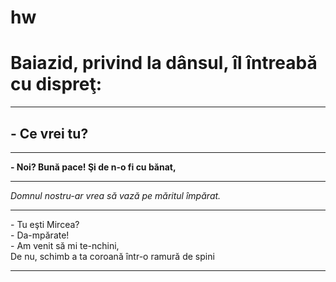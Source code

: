 # hw
<!DOCTYPE html>
<html lang=“en”>
  <head>
    <title>Homework</title>
  </head>
  <body>
    <h1>Baiazid, privind la dânsul, îl întreabă cu dispreţ:</h1>
    <hr>
    <h2>- Ce vrei tu?</h2>
    <hr>
    <b>- Noi? Bună pace! Şi de n-o fi cu bănat,</b>
    <hr>
    <i>Domnul nostru-ar vrea să vază pe măritul împărat.</i>
    <hr>
    <p>
     - Tu eşti Mircea?<br />
 - Da-mpărate!<br />
  - Am venit să mi te-nchini,<br />
  De nu, schimb a ta coroană într-o ramură de spini<br />
    </p>
    <hr>
    <a href = "https://www.youtube.com”> Links to Instagram </a>
    <hr>
    <img src = “https://images.app.goo.gl/uRa1xXWz57Cc3e7T9”>
  </body>
</html>
